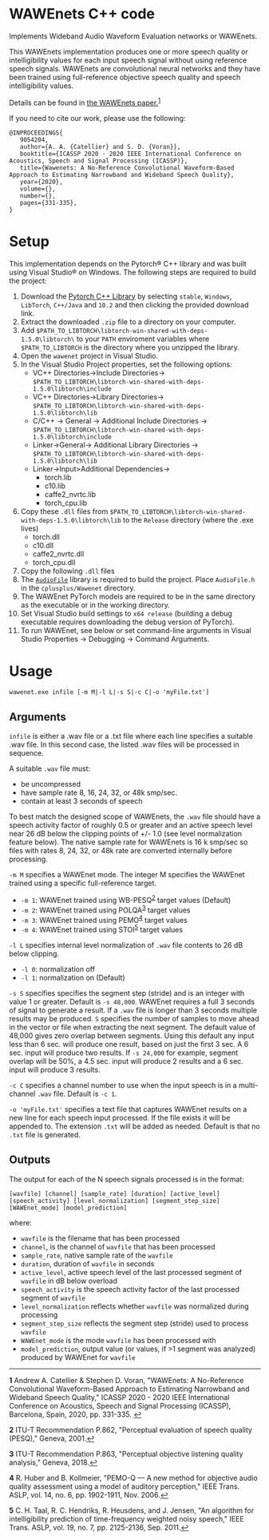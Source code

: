 # WAWEnets C++ code

Implements Wideband Audio Waveform Evaluation networks or WAWEnets.

This WAWEnets implementation produces one or more speech quality or intelligibility values for each input speech signal without using reference speech signals.
WAWEnets are convolutional neural networks and they have been trained using full-reference objective speech quality and speech intelligibility values.

Details can be found in <a href="https://www.its.bldrdoc.gov/publications/3242.aspx" target="_blank">the WAWEnets paper.</a><sup id="wawenets">[1](#f1)</sup>

If you need to cite our work, please use the following:

```
@INPROCEEDINGS{
   9054204,
   author={A. A. {Catellier} and S. D. {Voran}},
   booktitle={ICASSP 2020 - 2020 IEEE International Conference on Acoustics, Speech and Signal Processing (ICASSP)},
   title={Wawenets: A No-Reference Convolutional Waveform-Based Approach to Estimating Narrowband and Wideband Speech Quality},
   year={2020},
   volume={},
   number={},
   pages={331-335},
}
```

# Setup

This implementation depends on the Pytorch® C++ library and was built using Visual Studio® on Windows. The following steps are required to build the project:

1. Download the [Pytorch C++ Library](https://pytorch.org/get-started/locally/) by selecting `stable`, `Windows`, `LibTorch`, `C++/Java` and `10.2` and then clicking the provided download link.
2. Extract the downloaded `.zip` file to a directory on your computer.
3. Add `$PATH_TO_LIBTORCH\libtorch-win-shared-with-deps-1.5.0\libtorch\` to your `PATH` enviroment variables where `$PATH_TO_LIBTORCH` is the directory where you unzipped the library.
4. Open the `wawenet` project in Visual Studio.
5. In the Visual Studio Project properties, set the following options:
    - VC++ Directories->Include Directories-> `$PATH_TO_LIBTORCH\libtorch-win-shared-with-deps-1.5.0\libtorch\include`
    - VC++ Directories->Library Directories-> `$PATH_TO_LIBTORCH\libtorch-win-shared-with-deps-1.5.0\libtorch\lib`
    - C/C++ -> General -> Additional Include Directories -> `$PATH_TO_LIBTORCH\libtorch-win-shared-with-deps-1.5.0\libtorch\include`
    - Linker->General-> Additional Library Directories -> `$PATH_TO_LIBTORCH\libtorch-win-shared-with-deps-1.5.0\libtorch\lib`
    - Linker->Input>Additional Dependencies->
        - torch.lib
        - c10.lib
        - caffe2_nvrtc.lib
        - torch_cpu.lib
6. Copy these `.dll` files from `$PATH_TO_LIBTORCH\libtorch-win-shared-with-deps-1.5.0\libtorch\lib` to the `Release` directory (where the .exe lives)
    - torch.dll
    - c10.dll
    - caffe2_nvrtc.dll
    - torch_cpu.dll
7. Copy the following `.dll` files  
8. The [`AudioFile`](https://github.com/adamstark/AudioFile) library is required to build the project. Place `AudioFile.h` in the `cplusplus/Wawenet` directory.
8. The WAWEnet PyTorch models are required to be in the same directory as the executable or in the working directory.
10. Set Visual Studio build settings to `x64 release` (building a debug executable requires downloading the debug version of PyTorch).
11. To run WAWEnet, see below or set command-line arguments in Visual Studio Properties -> Debugging -> Command Arguments.

# Usage

```
wawenet.exe infile [-m M|-l L|-s S|-c C|-o 'myFile.txt']
```

## Arguments

`infile` is either a .wav file or a .txt file where each line specifies a suitable .wav file. In this second case, the listed .wav files will be processed in sequence.

A suitable `.wav` file must:

- be uncompressed
- have sample rate 8, 16, 24, 32, or 48k smp/sec.
- contain at least 3 seconds of speech


To best match the designed scope of WAWEnets, the `.wav` file should have a speech activity factor of roughly 0.5 or greater and an active speech level near 26 dB below the clipping points of +/- 1.0 (see level normalization feature below). The native sample rate for WAWEnets is 16 k smp/sec so files with rates 8, 24, 32, or 48k rate are converted internally before processing.

`-m M` specifies a WAWEnet mode. The integer M specifies the WAWEnet trained using a specific full-reference target.

- `-m 1`: WAWEnet trained using WB-PESQ<sup id="wbpesq">[2](#f2)</sup> target values (Default)
- `-m 2`: WAWEnet trained using POLQA<sup id="polqa">[3](#f3)</sup> target values
- `-m 3`: WAWEnet trained using PEMO<sup id="pemo">[4](#f4)</sup> target values
- `-m 4`: WAWEnet trained using STOI<sup id="stoi">[5](#f5)</sup> target values

`-l L` specifies internal level normalization of `.wav` file contents to 26 dB below clipping.

- `-l 0`: normalization off
- `-l 1`: normalization on (Default)

`-s S` specifies specifies the segment step (stride) and is an integer with value 1 or greater.  Default is `-s 48,000`. WAWEnet requires a full 3 seconds of signal to generate a result.  If a `.wav` file is longer than 3 seconds multiple results may be produced. `S` specifies the number of samples to move ahead in the vector or file when extracting the next segment. The default value of 48,000 gives zero overlap between segments. Using this default any input less than 6 sec. will produce one result, based on just the first 3 sec. A 6 sec. input will produce two results. If `-s 24,000` for example, segment overlap will be 50%, a 4.5 sec. input will produce 2 results and a 6 sec. input will produce 3 results.

`-c C` specifies a channel number to use when the input speech is in a multi-channel `.wav` file. Default is `-c 1`.

`-o 'myFile.txt'` specifies a text file that captures WAWEnet results on a new line for each speech input processed. If the file exists it will be appended to. The extension `.txt` will be added as needed. Default is that no `.txt` file is generated.

## Outputs

The output for each of the N speech signals processed is in the format:

```
[wavfile] [channel] [sample_rate] [duration] [active_level] [speech_activity] [level_normalization] [segment_step_size] [WAWEnet_mode] [model_prediction]
```

where:

- `wavfile` is the filename that has been processed
- `channel`, is the channel of `wavfile` that has been processed
- `sample_rate`, native sample rate of the `wavfile`
- `duration`, duration of `wavfile` in seconds
- `active_level`, active speech level of the last processed segment of `wavfile` in dB below overload
- `speech_activity` is the speech activity factor of the last processed segment of `wavfile`
- `level_normalization` reflects whether `wavfile` was normalized during processing
- `segment_step_size` reflects the segment step (stride) used to process `wavfile`
- `WAWEnet_mode` is the mode `wavfile` has been processed with
- `model_prediction`, output value (or values, if >1 segment was analyzed) produced by WAWEnet for `wavfile`

-------------------------------------
<b id="f1">1</b> Andrew A. Catellier & Stephen D. Voran, "WAWEnets: A No-Reference Convolutional Waveform-Based Approach to Estimating Narrowband and Wideband Speech Quality," ICASSP 2020 - 2020 IEEE International Conference on Acoustics, Speech and Signal Processing (ICASSP), Barcelona, Spain, 2020, pp. 331-335. [↩](#wawenets)

<b id="f2">2</b> ITU-T Recommendation P.862, "Perceptual evaluation of speech quality (PESQ)," Geneva, 2001.[↩](#wbqesq)

<b id="f3">3</b> ITU-T Recommendation P.863, "Perceptual objective listening quality analysis," Geneva, 2018.[↩](#polqa)

<b id="f4">4</b> R. Huber and B. Kollmeier, "PEMO-Q — A new method for objective audio quality assessment using a model of auditory perception," IEEE Trans. ASLP, vol. 14, no. 6, pp. 1902-1911, Nov. 2006.[↩](#pemo)

<b id="f5">5</b> C. H. Taal, R. C. Hendriks, R. Heusdens, and J. Jensen, "An algorithm for intelligibility prediction of time-frequency weighted noisy speech," IEEE Trans. ASLP, vol. 19, no. 7, pp. 2125-2136, Sep. 2011.[↩](#stoi)
